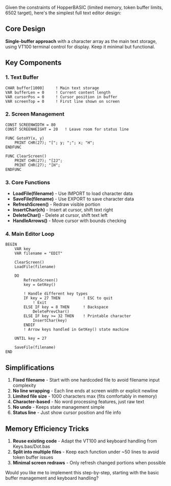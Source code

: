 Given the constraints of HopperBASIC (limited memory, token buffer limits, 6502 target), here's the simplest full text editor design:

## Core Design

**Single-buffer approach** with a character array as the main text storage, using VT100 terminal control for display. Keep it minimal but functional.

## Key Components

### 1. Text Buffer
```basic
CHAR buffer[1000]     ! Main text storage
VAR bufferLen = 0     ! Current content length
VAR cursorPos = 0     ! Cursor position in buffer
VAR screenTop = 0     ! First line shown on screen
```

### 2. Screen Management
```basic
CONST SCREENWIDTH = 80
CONST SCREENHEIGHT = 20   ! Leave room for status line

FUNC GotoXY(x, y)
    PRINT CHR(27); "["; y; ";"; x; "H";
ENDFUNC

FUNC ClearScreen()
    PRINT CHR(27); "[2J";
    PRINT CHR(27); "[H";
ENDFUNC
```

### 3. Core Functions
- **LoadFile(filename)** - Use IMPORT to load character data
- **SaveFile(filename)** - Use EXPORT to save character data  
- **RefreshScreen()** - Redraw visible portion
- **InsertChar(ch)** - Insert at cursor, shift text right
- **DeleteChar()** - Delete at cursor, shift text left
- **HandleArrows()** - Move cursor with bounds checking

### 4. Main Editor Loop
```basic
BEGIN
    VAR key
    VAR filename = "EDIT"
    
    ClearScreen()
    LoadFile(filename)
    
    DO
        RefreshScreen()
        key = GetKey()
        
        ! Handle different key types
        IF key = 27 THEN          ! ESC to quit
            ! Exit
        ELSE IF key = 8 THEN      ! Backspace
            DeletePrevChar()
        ELSE IF key >= 32 THEN    ! Printable character
            InsertChar(key)
        ENDIF
        ! Arrow keys handled in GetKey() state machine
        
    UNTIL key = 27
    
    SaveFile(filename)
END
```

## Simplifications

1. **Fixed filename** - Start with one hardcoded file to avoid filename input complexity
2. **No line wrapping** - Each line ends at screen width or explicit newline
3. **Limited file size** - 1000 characters max (fits comfortably in memory)
4. **Character-based** - No word processing features, just raw text
5. **No undo** - Keeps state management simple
6. **Status line** - Just show cursor position and file info

## Memory Efficiency Tricks

1. **Reuse existing code** - Adapt the VT100 and keyboard handling from Keys.bas/Dot.bas
2. **Split into multiple files** - Keep each function under ~50 lines to avoid token buffer issues
3. **Minimal screen redraws** - Only refresh changed portions when possible

Would you like me to implement this step-by-step, starting with the basic buffer management and keyboard handling?